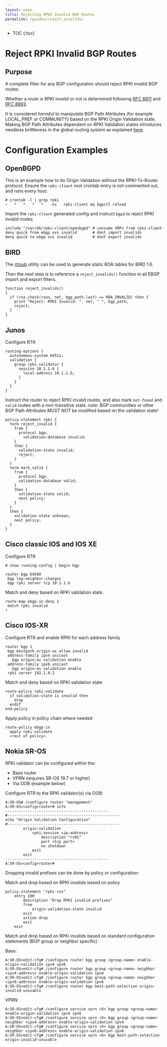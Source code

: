 ```yaml
---
layout: page
title: Rejecting RPKI Invalid BGP Routes
permalink: /guides/reject_invalids/
---
```


* TOC
{:toc}

# Reject RPKI Invalid BGP Routes

## Purpose

A complete filter for any BGP configuration should reject RPKI invalid BGP routes.

Whether a route is RPKI *invalid* or not is determined following [RFC 6811](https://tools.ietf.org/html/rfc6811) and [RFC 8893](https://tools.ietf.org/html/rfc8893).

It is considered *harmful* to manipulate BGP Path Attributes (for example LOCAL_PREF or COMMUNITY) based on the RPKI Origin Validation state.
Making BGP Path Attributes dependent on RPKI Validation states introduces needless brittleness in the global routing system as explained [here](https://mailarchive.ietf.org/arch/msg/sidrops/dwQi9lgYKRVctdlMAHhtgYkzhSM/).

# Configuration Examples

## OpenBGPD

This is an example how to do Origin Validation without the RPKI-To-Router protocol.
Ensure the `rpki-client` root crontab entry is not commented out, and runs every hour.

```
# crontab -l | grep rpki
~   *   *   *   *   -ns   rpki-client && bgpctl reload
```

Import the `rpki-client` generated config and instruct `bgpd` to reject RPKI invalid routes

```
include "/var/db/rpki-client/openbgpd" # consume VRPs from rpki-client
deny quick from ebgp ovs invalid       # dont import invalids
deny quick to ebgp ovs invalid         # dont export invalids
```

## BIRD

The [rtrsub](https://github.com/job/rtrsub) utility can be used to generate static ROA tables for BIRD 1.6.

Then the next step is to reference a `reject_invalids()` function in all EBGP import and export filters.

```
function reject_invalids()
{
  if (roa_check(roas, net, bgp_path.last) == ROA_INVALID) then {
    print "Reject: RPKI Invalid: ", net, " ", bgp_path;
    reject;
  }
}
```

## Junos

Configure RTR

```
routing-options {
  autonomous-system 64511;
  validation {
    group rpki-validator {
      session 10.1.1.6 {
        local-address 10.1.1.5;
      }
    }
  }
}
```

Instruct the router to reject RPKI invalid routes, and also mark `not-found` and `valid` routes with a non-transitive state.
*note*: BGP communities or other BGP Path Attributes *MUST NOT* be modified based on the validation state!

```
policy-statement rpki {
  term reject_invalid {
    from {
      protocol bgp;
        validation-database invalid;
    }
    then {
      validation-state invalid;
      reject;
    }
  }
  term mark_valid {
    from {
      protocol bgp;
      validation-database valid;
    }
    then {
      validation-state valid;
      next policy;
    }
  }
  then {
    validation-state unknown;
    next policy;
  }
}
```

## Cisco classic IOS and IOS XE

Configure RTR

```
# show running-config | begin bgp

router bgp 64500
 bgp log-neighbor-changes
 bgp rpki server tcp 10.1.1.6
```

Match and deny based on RPKI validation state.

```
route-map ebgp-in deny 1
 match rpki invalid
!
```

## Cisco IOS-XR

Configure RTR and enable RPKI for each address family
```
router bgp 1
 bgp bestpath origin-as allow invalid
 address-family ipv4 unicast
   bgp origin-as validation enable
 address-family ipv6 unicast
   bgp origin-as validation enable
 rpki server 192.1.0.2
```
Match and deny based on RPKI validation state
```
route-policy rpki-validate
  if validation-state is invalid then
    drop
  endif
end-policy
```
Apply policy in policy chain where needed
```
route-policy ebgp-in
  apply rpki-validate
  <rest of policy>
```

## Nokia SR-OS

RPKI validator can be configured within the:
* Base router
* VPRN (requires SR-OS 19.7 or higher)
* Via OOB (example below)

Configure RTR to the RPKI validator(s) via OOB: 
```
A:SR-OS# /configure router "management" 
A:SR-OS>config>router# info 
----------------------------------------------
#--------------------------------------------------
echo "Origin Validation Configuration"
#--------------------------------------------------
        origin-validation
            rpki-session <ip-address>
                description "rv01"
                port <tcp port>
                no shutdown
            exit
        exit
----------------------------------------------
A:SR-OS>config>router# 
```

Dropping invalid prefixes can be done by policy or configuration:

Match and drop based on RPKI invalids based on policy
```
policy-statement "rpki-rov"
    entry 100
        description "Drop RPKI invalid prefixes"
        from
            origin-validation-state invalid
        exit
        action drop
        exit
    exit
```

Match and drop based on RPKI invalids based on standard configuration statements (BGP group or neighbor specific) 

Base:
```
A:SR-OS>edit-cfg# /configure router bgp group <group-name> enable-origin-validation ipv4 ipv6
A:SR-OS>edit-cfg# /configure router bgp group <group-name> neighbor <ipv4-address> enable-origin-validation ipv4
A:SR-OS>edit-cfg# /configure router bgp group <group-name> neighbor <ipv6-address> enable-origin-validation ipv6
A:SR-OS>edit-cfg# /configure router bgp best-path-selection origin-invalid-unusable
```

VPRN:
```
A:SR-OS>edit-cfg# /configure service vprn <X> bgp group <group-name> enable-origin-validation ipv4 ipv6
A:SR-OS>edit-cfg# /configure service vprn <X> bgp group <group-name> neighbor <ipv4-address> enable-origin-validation ipv4
A:SR-OS>edit-cfg# /configure service vprn <X> bgp group <group-name> neighbor <ipv6-address> enable-origin-validation ipv6
A:SR-OS>edit-cfg# /configure service vprn <X> bgp best-path-selection origin-invalid-unusable
```
